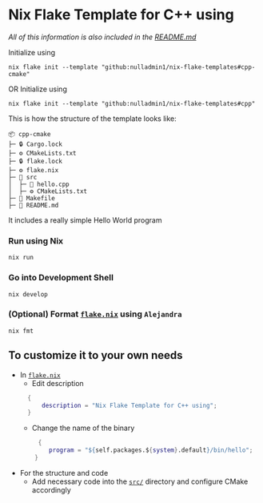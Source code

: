 # Nix Flake Template for C++ using 

*All of this information is also included in the [README.md](https://github.com/nulladmin1/nix-flake-templates/blob/main/flake.nix)*

Initialize using
```shell  
nix flake init --template "github:nulladmin1/nix-flake-templates#cpp-cmake"
```
OR
Initialize using
```shell  
nix flake init --template "github:nulladmin1/nix-flake-templates#cpp"
```

This is how the structure of the template looks like:
```
📦 cpp-cmake
├─ 🔒 Cargo.lock
├─ ⚙️ CMakeLists.txt
├─ 🔒 flake.lock
├─ ⚙️ flake.nix
├─ 📁 src
│  ├─ 📝 hello.cpp
│  ├─ ⚙️ CMakeLists.txt
├─ 🔨 Makefile
├─ 📃 README.md
 ```

It includes a really simple Hello World program

### Run using Nix

```shell
nix run
```

### Go into Development Shell
```shell
nix develop
```

### (Optional) Format [`flake.nix`](flake.nix) using ```Alejandra```
```shell
nix fmt
```

## To customize it to your own needs

* In [`flake.nix`](flake.nix)
  * Edit description
  ```nix
    {
        description = "Nix Flake Template for C++ using";
    }	
    ``` 
  * Change the name of the binary
  ```nix
       {
          program = "${self.packages.${system}.default}/bin/hello";
      }
    ```
* For the structure and code
  * Add necessary code into the [`src/`](src) directory and configure CMake accordingly